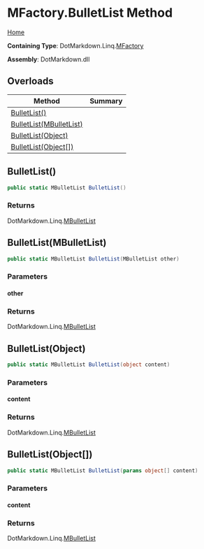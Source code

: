<a name="_top"></a>

# MFactory\.BulletList Method

[Home](../../../../README.md#_top)

**Containing Type**: DotMarkdown\.Linq\.[MFactory](../README.md#_top)

**Assembly**: DotMarkdown\.dll

## Overloads

| Method | Summary |
| ------ | ------- |
| [BulletList()](#DotMarkdown_Linq_MFactory_BulletList) | |
| [BulletList(MBulletList)](#DotMarkdown_Linq_MFactory_BulletList_DotMarkdown_Linq_MBulletList_) | |
| [BulletList(Object)](#DotMarkdown_Linq_MFactory_BulletList_System_Object_) | |
| [BulletList(Object\[\])](#DotMarkdown_Linq_MFactory_BulletList_System_Object___) | |

## BulletList\(\) <a name="DotMarkdown_Linq_MFactory_BulletList"></a>

```csharp
public static MBulletList BulletList()
```

### Returns

DotMarkdown\.Linq\.[MBulletList](../../MBulletList/README.md#_top)

## BulletList\(MBulletList\) <a name="DotMarkdown_Linq_MFactory_BulletList_DotMarkdown_Linq_MBulletList_"></a>

```csharp
public static MBulletList BulletList(MBulletList other)
```

### Parameters

#### other

### Returns

DotMarkdown\.Linq\.[MBulletList](../../MBulletList/README.md#_top)

## BulletList\(Object\) <a name="DotMarkdown_Linq_MFactory_BulletList_System_Object_"></a>

```csharp
public static MBulletList BulletList(object content)
```

### Parameters

#### content

### Returns

DotMarkdown\.Linq\.[MBulletList](../../MBulletList/README.md#_top)

## BulletList\(Object\[\]\) <a name="DotMarkdown_Linq_MFactory_BulletList_System_Object___"></a>

```csharp
public static MBulletList BulletList(params object[] content)
```

### Parameters

#### content

### Returns

DotMarkdown\.Linq\.[MBulletList](../../MBulletList/README.md#_top)

